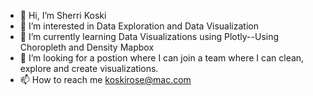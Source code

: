 - 👋 Hi, I’m Sherri Koski
- 👀 I’m interested in Data Exploration and Data Visualization
- 🌱 I’m currently learning Data Visualizations using Plotly--Using Choropleth and Density Mapbox
- 💞️ I’m looking for a postion where I can join a team where I can clean, explore and create visualizations.
- 📫 How to reach me koskirose@mac.com

<!---
koskirose/koskirose is a ✨ special ✨ repository because its `README.md` (this file) appears on your GitHub profile.
You can click the Preview link to take a look at your changes.
--->
